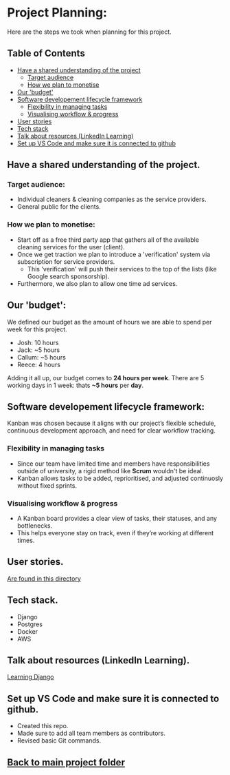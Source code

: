 # Project Planning:
Here are the steps we took when planning for this project.

## Table of Contents
- [Have a shared understanding of the project](#have-a-shared-understanding-of-the-project)
  - [Target audience](#target-audience)
  - [How we plan to monetise](#how-we-plan-to-monetise)
- [Our 'budget'](#our-budget)
- [Software developement lifecycle framework](#software-developement-lifecycle-framework)
  - [Flexibility in managing tasks](#flexibility-in-managing-tasks)
  - [Visualising workflow & progress](#visualising-workflow--progress)
- [User stories](#user-stories)
- [Tech stack](#tech-stack)
- [Talk about resources (LinkedIn Learning)](#talk-about-resources-linkedin-learning)
- [Set up VS Code and make sure it is connected to github](#set-up-vs-code-and-make-sure-it-is-connected-to-github)

## Have a shared understanding of the project.

### Target audience: 
- Individual cleaners & cleaning companies as the service providers.
- General public for the clients.

### How we plan to monetise:
- Start off as a free third party app that gathers all of the available cleaning services for the user (client).
- Once we get traction we plan to introduce a 'verification' system via subscription for service providers.
    - This 'verification' will push their services to the top of the lists (like Google search sponsorship).
- Furthermore, we also plan to allow one time ad services.

## Our 'budget':

We defined our budget as the amount of hours we are able to spend per week for this project.

- Josh:      10 hours
- Jack:      ~5 hours
- Callum:    ~5 hours
- Reece:      4 hours 

Adding it all up, our budget comes to **24 hours per week**.
There are 5 working days in 1 week: thats **~5 hours** per **day**.

## Software developement lifecycle framework:
Kanban was chosen because it aligns with our project’s flexible schedule, continuous development approach, and need for clear workflow tracking.

### Flexibility in managing tasks
- Since our team have limited time and members have responsibilities outside of university, a rigid method like **Scrum** wouldn't be ideal.
- Kanban allows tasks to be added, reprioritised, and adjusted continuosly without fixed sprints.

### Visualising workflow & progress
- A Kanban board provides a clear view of tasks, their statuses, and any bottlenecks.
- This helps everyone stay on track, even if they’re working at different times.

## User stories.
[Are found in this directory](user_stories/)

## Tech stack.
- Django
- Postgres
- Docker
- AWS

## Talk about resources (LinkedIn Learning).
[Learning Django](https://www.linkedin.com/learning-login/share?account=2223545&forceAccount=false&redirect=https%3A%2F%2Fwww.linkedin.com%2Flearning%2Fdjango-essential-training-25094632%3Ftrk%3Dshare_ent_url%26shareId%3DJw3ngbJXTpyWrMhmUX0VQQ%253D%253D)

## Set up VS Code and make sure it is connected to github.
- Created this repo.
- Made sure to add all team members as contributors.
- Revised basic Git commands.

## [Back to main project folder](../)